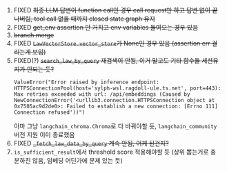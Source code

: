 1. FIXED ~~최종 LLM 답변이 function call인 경우 call request만 하고 답변 없이 끝나버림, tool call 없을 때까지 closed state graph 유지~~
2. FIXED ~~get_env assertion 안 거치고 env variables 들여오는 경우 있음~~
3. ~~branch merge~~
4. FIXED ~~`LawVectorStore.vector_store`가 None인 경우 있음 (assertion err 걸리는게 보임)~~
5. FIXED(?) ~~`search_law_by_query` 재검색이 안됨, 이거 말고도 기타 함수들 세션유지가 안되는 듯?~~
    ```[tool/error] [chain:LangGraph > chain:law_tools > tool:search_law_by_query] [133ms] Tool run errored with error:
    ValueError("Error raised by inference endpoint: HTTPSConnectionPool(host='sylph-wsl.ragdoll-ule.ts.net', port=443): Max retries exceeded with url: /api/embeddings (Caused by NewConnectionError('<urllib3.connection.HTTPSConnection object at 0x7505ac9d2de0>: Failed to establish a new connection: [Errno 111] Connection refused'))")
    ```
    아마 그냥 `langchain_chroma.Chroma`로 다 바꿔야할 듯, `langchain_community`버전 지원 이미 종료했음
6. FIXED ~~`_fetch_law_data_by_query` 계속 안됨, 어케 된건지?~~
7. `is_sufficient_result`에서 threshold score 적용해야할 듯 (상위 뽑는거로 충분하진 않음, 임베딩 어딘가에 문제 있는 듯)